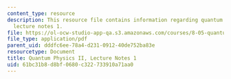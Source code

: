```yaml
---
content_type: resource
description: This resource file contains information regarding quantum physics II,
  lecture notes 1.
file: https://ol-ocw-studio-app-qa.s3.amazonaws.com/courses/8-05-quantum-physics-ii-fall-2013/61bc31b8d8bf0680c322733910a71aa0_MIT8_05F13_Chap_01.pdf
file_type: application/pdf
parent_uid: dddfc6ee-78a4-d231-0912-40de752ba83e
resourcetype: Document
title: Quantum Physics II, Lecture Notes 1
uid: 61bc31b8-d8bf-0680-c322-733910a71aa0
---
```

